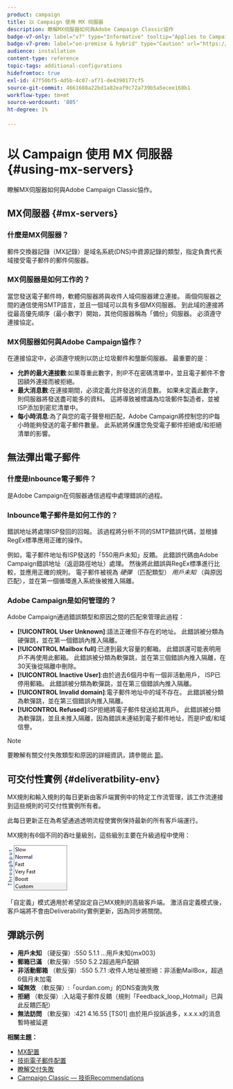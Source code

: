 ```yaml
---
product: campaign
title: 以 Campaign 使用 MX 伺服器
description: 瞭解MX伺服器如何與Adobe Campaign Classic協作
badge-v7-only: label="v7" type="Informative" tooltip="Applies to Campaign Classic v7 only"
badge-v7-prem: label="on-premise & hybrid" type="Caution" url="https://experienceleague.adobe.com/docs/campaign-classic/using/installing-campaign-classic/architecture-and-hosting-models/hosting-models-lp/hosting-models.html" tooltip="Applies to on-premise and hybrid deployments only"
audience: installation
content-type: reference
topic-tags: additional-configurations
hidefromtoc: true
exl-id: 47f50bf5-4d5b-4c07-af71-de4390177cf5
source-git-commit: 4661688a22bd1a82eaf9c72a739b5a5ecee168b1
workflow-type: tm+mt
source-wordcount: '805'
ht-degree: 1%

---
```


# 以 Campaign 使用 MX 伺服器 {#using-mx-servers}



瞭解MX伺服器如何與Adobe Campaign Classic協作。

## MX伺服器 {#mx-servers}

### 什麼是MX伺服器？

郵件交換器記錄（MX記錄）是域名系統(DNS)中資源記錄的類型，指定負責代表域接受電子郵件的郵件伺服器。

### MX伺服器是如何工作的？

當您發送電子郵件時，軟體伺服器將與收件人域伺服器建立連接。 兩個伺服器之間的通信使用SMTP語言，並且一個域可以具有多個MX伺服器。 到此域的連接將從最高優先順序（最小數字）開始，其他伺服器稱為「備份」伺服器。 必須遵守連接協定。

### MX伺服器如何與Adobe Campaign協作？

在連接協定中，必須遵守規則以防止垃圾郵件和壟斷伺服器。 最重要的是：

* **允許的最大連接數**:如果尊重此數字，則IP不在密碼清單中，並且電子郵件不會因額外連接而被拒絕。
* **最大消息數**:在連接期間，必須定義允許發送的消息數。 如果未定義此數字，則伺服器將發送盡可能多的資料。 這將導致被標識為垃圾郵件製造者，並被ISP添加到密尼清單中。
* **每小時消息**:為了與您的電子聲譽相匹配，Adobe Campaign將控制您的IP每小時能夠發送的電子郵件數量。 此系統將保護您免受電子郵件拒絕或/和拒絕清單的影響。

## 無法彈出電子郵件

### 什麼是Inbounce電子郵件？

是Adobe Campaign在伺服器通信過程中處理錯誤的過程。

### Inbounce電子郵件是如何工作的？

錯誤地址將處理ISP發回的回報。 該過程將分析不同的SMTP錯誤代碼，並根據RegEx標準應用正確的操作。

例如，電子郵件地址有ISP發送的「550用戶未知」反饋。 此錯誤代碼由Adobe Campaign錯誤地址（返迴路徑地址）處理。 然後將此錯誤與RegEx標準進行比較，並應用正確的規則。 電子郵件被視為 *硬彈* （匹配類型） *用戶未知* （與原因匹配），並在第一個循環進入系統後被推入隔離。

### Adobe Campaign是如何管理的？

Adobe Campaign通過錯誤類型和原因之間的匹配來管理此過程：

* **[!UICONTROL User Unknown]**:語法正確但不存在的地址。 此錯誤被分類為硬彈跳，並在第一個錯誤內推入隔離。
* **[!UICONTROL Mailbox full]**:已達到最大容量的郵箱。 此錯誤還可能表明用戶不再使用此郵箱。 此錯誤被分類為軟彈跳，並在第三個錯誤內推入隔離，在30天後從隔離中刪除。
* **[!UICONTROL Inactive User]**:由於過去6個月中有一個非活動用戶， ISP已停用郵箱。 此錯誤被分類為軟彈跳，並在第三個錯誤內推入隔離。
* **[!UICONTROL Invalid domain]**:電子郵件地址中的域不存在。 此錯誤被分類為軟彈跳，並在第三個錯誤內推入隔離。
* **[!UICONTROL Refused]**:ISP拒絕將電子郵件發送給其用戶。 此錯誤被分類為軟彈跳，並且未推入隔離，因為錯誤未連結到電子郵件地址，而是IP或/和域信譽。

>[!NOTE]
>
>要瞭解有關交付失敗類型和原因的詳細資訊，請參閱此 [節](../../delivery/using/understanding-delivery-failures.md#delivery-failure-types-and-reasons)。

## 可交付性實例 {#deliveratbility-env}

MX規則和輸入規則的每日更新由客戶端實例中的特定工作流管理，該工作流連接到這些規則的可交付性實例所有者。

此每日更新正在為希望通過透明流程使實例保持最新的所有客戶端運行。

MX規則有6個不同的吞吐量級別，這些級別主要在升級過程中使用：

![](assets/mx-rules-throughput.png)

「自定義」模式適用於希望設定自己MX規則的高級客戶端。 激活自定義模式後，客戶端將不會由Deliverability實例更新，因為同步將關閉。

## 彈跳示例

* **用戶未知** （硬反彈）:550 5.1.1 ...用戶未知{mx003}
* **郵箱已滿** （軟反彈）:550 5.2.2超過用戶配額
* **非活動郵箱** （軟反彈）:550 5.7.1 :收件人地址被拒絕：非活動MailBox，超過6個月未加電
* **域無效** （軟反彈）:「ourdan.com」的DNS查詢失敗
* **拒絕** （軟反彈）:入站電子郵件反饋（規則「Feedback_loop_Hotmail」已與此反饋匹配）
* **無法訪問** （軟反彈）:421 4.16.55 [TS01] 由於用戶投訴過多，x.x.x.x的消息暫時被延遲

**相關主題：**
* [MX配置](../../installation/using/email-deliverability.md#mx-configuration)
* [技術電子郵件配置](../../installation/using/email-deliverability.md)
* [瞭解交付失敗](../../delivery/using/understanding-delivery-failures.md)
* [Campaign Classic — 技術Recommendations](https://experienceleague.adobe.com/docs/deliverability-learn/deliverability-best-practice-guide/additional-resources/campaign/acc-technical-recommendations.html)
